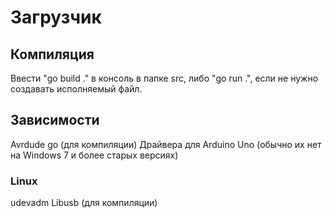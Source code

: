 # Загрузчик 

## Компиляция
Ввести "go build ." в консоль в папке src, либо "go run .", если не нужно создавать исполняемый файл.

## Зависимости
Avrdude
go (для компиляции)
Драйвера для Arduino Uno (обычно их нет на Windows 7 и более старых версиях)

### Linux
udevadm
Libusb (для компиляции)
